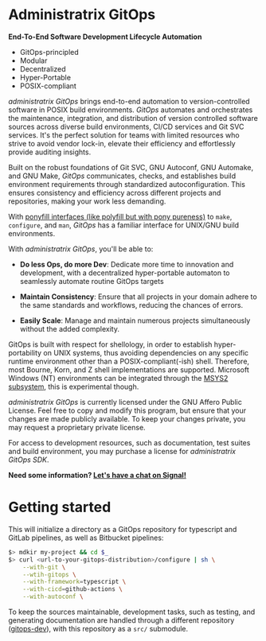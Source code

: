 # Administratrix GitOps

**End-To-End Software Development Lifecycle Automation**

- GitOps-principled
- Modular
- Decentralized
- Hyper-Portable
- POSIX-compliant

*administratrix GitOps* brings end-to-end automation to version-controlled
software in POSIX build environments. *GitOps* automates and orchestrates the
maintenance, integration, and distribution of version controlled software
sources across diverse build environments, CI/CD services and Git SVC services.
It's the perfect solution for teams with limited resources who strive to avoid
vendor lock-in, elevate their efficiency and effortlessly provide auditing
insights.

Built on the robust foundations of Git SVC, GNU Autoconf, GNU Automake, and GNU
Make, *GitOps* communicates, checks, and establishes build environment
requirements through standardized autoconfiguration. This ensures consistency
and efficiency across different projects and repositories, making your work less
demanding.

With [ponyfill interfaces (like polyfill but with pony
pureness)](https://ponyfill.com) to `make`, `configure`, and `man`, *GitOps* has
a familiar interface for UNIX/GNU build environments.

With *administratrix GitOps*, you'll be able to:

- **Do less Ops, do more Dev**: Dedicate more time to innovation and 
                                development, with a decentralized
                                hyper-portable automaton to seamlessly automate 
                                routine GitOps targets

- **Maintain Consistency**: Ensure that all projects in your domain adhere to 
                            the same standards and workflows, reducing the 
                            chances of errors.

- **Easily Scale**: Manage and maintain numerous projects simultaneously 
                    without the added complexity.


GitOps is built with respect for shellology, in order to establish 
hyper-portability on UNIX systems, thus avoiding dependencies on any specific 
runtime environment other than a POSIX-compliant(-ish) shell. Therefore, most 
Bourne, Korn, and Z shell implementations are supported. 
Microsoft Windows (NT) environments can be integrated through the 
[MSYS2 subsystem](https://www.msys2.org/), this is experimental though.

*administratrix GitOps* is currently licensed under the GNU Affero Public 
License. Feel free to copy and modify this program, but ensure that your 
changes are made publicly available. To keep your changes private, you may
request a proprietary private license.

For access to development resources, such as documentation, test suites and
build environment, you may purchase a license for *administratrix GitOps SDK*.

**Need some information? [Let's have a chat on Signal!](https://signal.me/#p/tiara.93)**

# Getting started

This will initialize a directory as a GitOps repository for typescript and
GitLab pipelines, as well as Bitbucket pipelines:

```sh
$> mdkir my-project && cd $_
$> curl <url-to-your-gitops-distribution>/configure | sh \
    --with-git \
    --wtih-gitops \
    --with-framework=typescript \
    --with-cicd=github-actions \
    --with-autoconf \
```

To keep the sources maintainable, development tasks, such as testing, and
generating documentation are handled through a different repository 
([gitops-dev](https://bitbucket.org/victorykit/gitops-dev/src/master/)), with 
this repository as a `src/` submodule.
